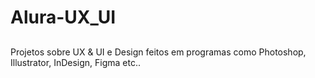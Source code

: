 # Alura-UX_UI
##

Projetos sobre UX & UI e Design feitos em programas como Photoshop, Illustrator, InDesign, Figma etc..
